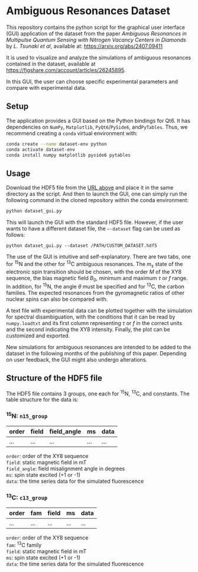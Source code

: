 # Ambiguous Resonances Dataset

This repository contains the python script for the graphical user interface (GUI) application of the dataset from the paper *Ambiguous Resonances in Multipulse Quantum Sensing with Nitrogen Vacancy Centers in Diamonds* by *L. Tsunaki et al*, available at: <https://arxiv.org/abs/2407.09411>

It is used to visualize and analyze the simulations of ambiguous resonances contained in the dataset, available at https://figshare.com/account/articles/26245895.

In this GUI, the user can choose specific experimental parameters and compare with experimental data.


## Setup
The application provides a GUI based on the
Python bindings for Qt6. It has dependencies on `NumPy`, `Matplotlib`,
`PyQt6`/`PySide6`, and`PyTables`. Thus, we recommend creating a
`conda` virtual environment with:

```sh
conda create --name dataset-env python
conda activate dataset-env 
conda install numpy matplotlib pyside6 pytables
```

## Usage

Download the HDF5 file from the [URL above](https://figshare.com/account/articles/26245895) and place it in the same directory as the script. And then to launch the GUI, one can simply run the following command in the
cloned repository within the conda environment:

```sh
python dataset_gui.py
```

This will launch the GUI with the standard HDF5 file. However, if the
user wants to have a different dataset file, the `–-dataset` flag can be
used as follows:

```
python dataset_gui.py --dataset /PATH/CUSTOM_DATASET.hdf5
```

The use of the GUI is intuitive and self-explanatory. There are two
tabs, one for <sup>15</sup>N and the other for <sup>13</sup>C ambiguous resonances.
The $m_s$ state of the electronic spin transition should be chosen, with
the order $M$ of the XY8 sequence, the bias magnetic field $B_0$, minimum
and maximum $\tau$ or $f$ range. In addition, for <sup>15</sup>N, the angle
$\theta$ must be specified and for <sup>13</sup>C, the carbon families. The
expected resonances from the gyromagnetic ratios of other nuclear spins
can also be compared with. 

A text file with experimental data can be
plotted together with the simulation for spectral disambiguation, with
the conditions that it can be read by `numpy.loadtxt` and its first
column representing $\tau$ or $f$ in the correct units and the second
indicating the XY8 intensity. Finally, the plot can be customized and
exported.

New simulations for ambiguous resonances are intended to be added to the
dataset in the following months of the publishing of this paper.
Depending on user feedback, the GUI might also undergo alterations.

## Structure of the HDF5 file

The HDF5 file contains 3 groups, one each for <sup>15</sup>N, <sup>13</sup>C, and constants. The table structure for the data is:

### <sup>15</sup>N: `n15_group`

| order | field | field_angle | ms  | data |
|-------|-------|-------------|-----|------|
| ...   | ...   | ...         | ... | ...  |

`order`: order of the XY8 sequence  
`field`: static magnetic field in mT  
`field_angle`: field misalignment angle in degrees  
`ms`: spin state excited (+1 or -1)  
`data`: the time series data for the simulated fluorescence  

### <sup>13</sup>C: `c13_group`

| order | fam | field | ms  | data |
|-------|-----|-------|-----|------|
| ...   | ... | ...   | ... | ...  |

`order`: order of the XY8 sequence  
`fam`: <sup>13</sup>C family  
`field`: static magnetic field in mT  
`ms`: spin state excited (+1 or -1)  
`data`: the time series data for the simulated fluorescence  
